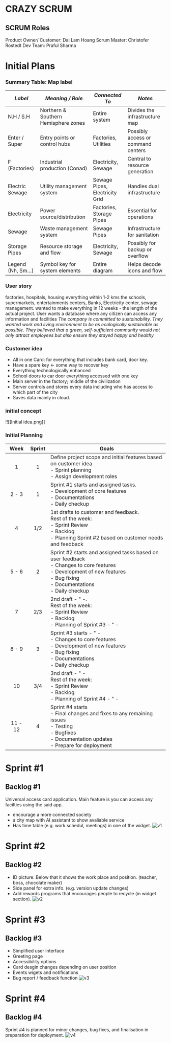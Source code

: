 # CRAZY SCRUM
## SCRUM Roles
Product Owner/ Customer: Dai Lam Hoang
Scrum Master: Christofer Rostedt
Dev Team: Praful Sharma

# Initial Plans

### Summary Table: Map label

| *Label*          | *Meaning / Role*                     | *Connected To*                 | *Notes*                            |
| ---------------- | ------------------------------------ | ------------------------------ | ---------------------------------- |
| N.H / S.H        | Northern & Southern Hemisphere zones | Entire system                  | Divides the infrastructure map     |
| Enter / Super    | Entry points or control hubs         | Factories, Utilities           | Possibly access or command centers |
| F (Factories)    | Industrial production (Conad)        | Electricity, Sewage            | Central to resource generation     |
| Electric Sewage  | Utility management system            | Sewage Pipes, Electricity Grid | Handles dual infrastructure        |
| Electricity      | Power source/distribution            | Factories, Storage Pipes       | Essential for operations           |
| Sewage           | Waste management system              | Sewage Pipes                   | Infrastructure for sanitation      |
| Storage Pipes    | Resource storage and flow            | Electricity, Sewage            | Possibly for backup or overflow    |
| Legend (Nh, Sm…) | Symbol key for system elements       | Entire diagram                 | Helps decode icons and flow        |

### User story
factories, hospitals, housing everything within 1-2 kms
the schools, supermarkets, entertainments centers, Banks, Electricity center, sewage management.
wanted to make everything in 12 weeks - the length of the actual project.
User wants a database where any citizen can access any information and facilities
*The company is committed to sustainability. They wanted work and living environment to be as ecologically sustainable as possible. They believed that a green, self-sufficient community would not only attract employees but also ensure they stayed happy and healthy*

### Customer idea
- All in one Card: for everything that includes bank card, door key.
- Have a spare key <- some way to recover key
- Everything technologically enhanced
- School doors to car door everything accessed with one key
- Main server in the factory; middle of the civilization
- Server controls and stores every data including who has access to which part of the city
- Saves data mainly in cloud.

### initial concept
!![[Initial idea.png]]

### Initial Planning

|  Week   | Sprint | Goals                                                                                                                                                                            |
| :-----: | :----: | -------------------------------------------------------------------------------------------------------------------------------------------------------------------------------- |
|    1    |   1    | Define project scope and initial features based on customer idea<br>- Sprint planning<br>- Assign development roles                                                              |
|  2 - 3  |   1    | Sprint #1 starts and assigned tasks.<br>- Development of core features<br>- Documentations<br>- Daily checkup                                                                    |
|    4    |  1/2   | 1st drafts to customer and feedback. <br>Rest of the week:<br>- Sprint Review<br>- Backlog<br>- Planning Sprint #2 based on customer needs and feedback                          |
|  5 - 6  |   2    | Sprint #2 starts and assigned tasks based on user feedback<br>- Changes to core features<br>- Development of new features<br>- Bug fixing<br>- Documentations<br>- Daily checkup |
|    7    |  2/3   | 2nd draft - " -.<br>Rest of the week:<br>- Sprint Review<br>- Backlog<br>- Planning of Sprint #3 - " -                                                                           |
|  8 - 9  |   3    | Sprint #3 starts - " -<br>- Changes to core features<br>- Development of new features<br>- Bug fixing<br>- Documentations<br>- Daily checkup                                     |
|   10    |  3/4   | 3nd draft - " -<br>Rest of the week:<br>- Sprint Review<br>- Backlog<br>- Planning of Sprint #4 - " -                                                                            |
| 11 - 12 |   4    | Sprint #4 starts<br>- Final changes and fixes to any remaining issues<br>- Testing<br>- Bugfixes<br>- Documentation updates<br>- Prepare for deployment                          |

# Sprint #1
## Backlog #1
Universal access card application. Main feature is you can access any facilties using the said app. 
- encourage a more connected society
- a city map with AI assistant to show avaliable service
- Has time table (e.g. work schedul, meetings) in one of the widget.
![v1](https://github.com/HoangDaiLam/SCRUM/blob/main/images/v1.jpg?raw=true)

# Sprint #2
## Backlog #2
- ID picture. Below that it shows the work place and position. (teacher, boss, chocolate maker)
- Side panel for extra info. (e.g. version update changes)
- Add rewards programs that encourages people to recycle (in widget section).
![v2](https://github.com/HoangDaiLam/SCRUM/blob/main/images/v2.jpg?raw=true)

# Sprint #3
## Backlog #3
- Simplified user interface
- Greeting page
- Accessibility options
- Card desgin changes depending on user position
- Events wigets and notifications
- Bug report / feedback function
![v3](https://github.com/HoangDaiLam/SCRUM/blob/main/images/v3.jpg?raw=true)

# Sprint #4
## Backlog #4
Sprint #4 is planned for minor changes, bug fixes, and finalisation in preparation for deployment.
![v4](https://github.com/HoangDaiLam/SCRUM/blob/main/images/v4.jpeg?raw=true)